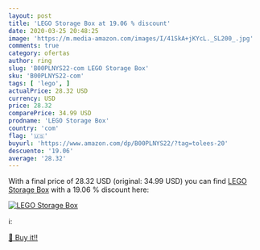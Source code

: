 ```yaml
---
layout: post
title: 'LEGO Storage Box at 19.06 % discount'
date: 2020-03-25 20:48:25
image: 'https://m.media-amazon.com/images/I/41SkA+jKYcL._SL200_.jpg'
comments: true
category: ofertas
author: ring
slug: 'B00PLNYS22-com LEGO Storage Box'
sku: 'B00PLNYS22-com'
tags: [ 'lego', ]
actualPrice: 28.32 USD
currency: USD
price: 28.32
comparePrice: 34.99 USD
prodname: 'LEGO Storage Box'
country: 'com'
flag: '🇺🇸'
buyurl: 'https://www.amazon.com/dp/B00PLNYS22/?tag=tolees-20'
descuento: '19.06'
average: '28.32'
---
```


With a final price of 28.32 USD (original: 34.99 USD) you can find [LEGO Storage Box](https://www.amazon.com/dp/B00PLNYS22/?tag=tolees-20) with a  19.06 % discount here:

[![LEGO Storage Box](https://m.media-amazon.com/images/I/41SkA+jKYcL._SL200_.jpg)](https://www.amazon.com/dp/B00PLNYS22/?tag=tolees-20)

ℹ️:


[🛒 Buy it!!](https://www.amazon.com/dp/B00PLNYS22/?tag=tolees-20)
